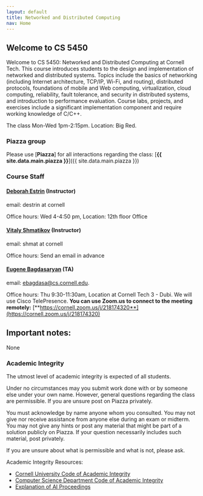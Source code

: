 ```yaml
---
layout: default
title: Networked and Distributed Computing
nav: Home
---
```


## Welcome to CS 5450

Welcome to CS 5450: Networked and Distributed Computing at Cornell Tech. This course introduces students to the design and implementation of networked and distributed systems.  Topics include the basics of networking (including Internet architecture, TCP/IP, Wi-Fi, and routing), distributed protocols, foundations of mobile and Web computing, virtualization, cloud computing, reliability, fault tolerance, and security in distributed systems, and introduction to performance evaluation.  Course labs, projects, and exercises include a significant implementation component and require working knowledge of C/C++.

The class Mon-Wed 1pm-2:15pm. Location: Big Red.

### Piazza group

Please use [**Piazza**] for all interactions regarding the class: [**{{ site.data.main.piazza }}**]({{ site.data.main.piazza }})

###  Course Staff

#### [**Deborah Estrin**](http://destrin.smalldata.io) (Instructor)
email: destrin at cornell

Office hours: Wed 4-4:50 pm, Location: 12th floor Office

#### [**Vitaly Shmatikov**](http://www.cs.cornell.edu/~shmat/) (Instructor)  
email: shmat at cornell

Office hours:  Send an email in advance

#### [**Eugene Bagdasaryan**](http://www.cs.cornell.edu/~ebagdasa) (TA)
email: ebagdasa@cs.cornell.edu.

Office hours: Thu 9:30-11:30am, Location at Cornell Tech 3 - Dubi. We will use Cisco TelePresence.
**You can use Zoom.us to connect to the meeting remotely:** [**https://cornell.zoom.us/j/218174320**](https://cornell.zoom.us/j/218174320)

## Important notes:
None

### Academic Integrity

The utmost level of academic integrity is expected of all students.

Under no circumstances may you submit work done with or by someone else under your own name. However, general questions regarding the class are permissible. If you are unsure post on Piazza privately.

You must acknowledge by name anyone whom you consulted. You may not give nor receive assistance from anyone else during an exam or midterm. You may not give any hints or post any material that might be part of a solution publicly on Piazza. If your question necessarily includes such material, post privately.

If you are unsure about what is permissible and what is not, please ask.

Academic Integrity Resources:

* [Cornell University Code of Academic Integrity](http://cuinfo.cornell.edu/aic.cfm)
* [Computer Science Department Code of Academic Integrity](http://www.cs.cornell.edu/undergrad/CSMajor#ai)
* [Explanation of AI Proceedings](http://www.theuniversityfaculty.cornell.edu/AcadInteg/)
